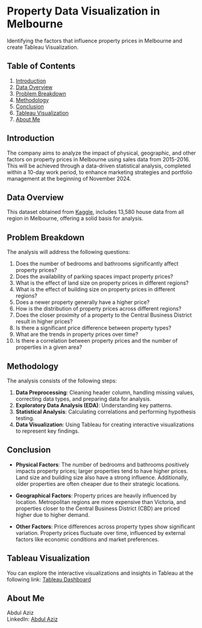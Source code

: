 # **Property Data Visualization in Melbourne**

Identifying the factors that influence property prices in Melbourne and create Tableau Visualization.

## **Table of Contents**
1. [Introduction](#introduction)
2. [Data Overview](#data-overview)
3. [Problem Breakdown](#problem-breakdown)
4. [Methodology](#methodology)
5. [Conclusion](#conclusion)
6. [Tableau Visualization](#tableau-visualization)
7. [About Me](#about-me)


## **Introduction**

The company aims to analyze the impact of physical, geographic, and other factors on property prices in Melbourne using sales data from 2015-2016. This will be achieved through a data-driven statistical analysis, completed within a 10-day work period, to enhance marketing strategies and portfolio management at the beginning of November 2024.

## **Data Overview**

This dataset obtained from [Kaggle](https://www.kaggle.com/datasets/dansbecker/melbourne-housing-snapshot), includes 13,580 house data from all region in Melbourne, offering a solid basis for analysis.

## **Problem Breakdown**

The analysis will address the following questions:

1. Does the number of bedrooms and bathrooms significantly affect property prices?
2. Does the availability of parking spaces impact property prices?
3. What is the effect of land size on property prices in different regions?
4. What is the effect of building size on property prices in different regions?
5. Does a newer property generally have a higher price?
6. How is the distribution of property prices across different regions?
7. Does the closer proximity of a property to the Central Business District result in higher prices?
8. Is there a significant price difference between property types?
9. What are the trends in property prices over time?
10. Is there a correlation between property prices and the number of properties in a given area?

## **Methodology**

The analysis consists of the following steps:

1. **Data Preprocessing**: Cleaning header column, handling missing values, correcting data types, and preparing data for analysis.
2. **Exploratory Data Analysis (EDA)**: Understanding key patterns.
3. **Statistical Analysis**: Calculating correlations and performing hypothesis testing.
4. **Data Visualization**: Using Tableau for creating interactive visualizations to represent key findings.

## **Conclusion**

- **Physical Factors**: The number of bedrooms and bathrooms positively impacts property prices; larger properties tend to have higher prices. Land size and building size also have a strong influence. Additionally, older properties are often cheaper due to their strategic locations.

- **Geographical Factors**: Property prices are heavily influenced by location. Metropolitan regions are more expensive than Victoria, and properties closer to the Central Business District (CBD) are priced higher due to higher demand.

- **Other Factors**: Price differences across property types show significant variation. Property prices fluctuate over time, influenced by external factors like economic conditions and market preferences.

## **Tableau Visualization**

You can explore the interactive visualizations and insights in Tableau at the following link:
[Tableau Dashboard](https://public.tableau.com/app/profile/abdul.aziz2599/viz/Milestone1_17297497000770/Dashboard1#2)

## **About Me**

Abdul Aziz <br>
LinkedIn: [Abdul Aziz](https://www.linkedin.com/in/abdul-aziz-data-enthusiast/)


